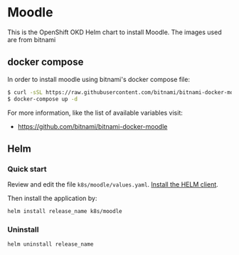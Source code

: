 # Moodle

This is the OpenShift OKD Helm chart to install Moodle. The images used are from bitnami

## docker compose

In order to install moodle using bitnami's docker compose file:

```bash
$ curl -sSL https://raw.githubusercontent.com/bitnami/bitnami-docker-moodle/master/docker-compose.yml -O
$ docker-compose up -d
```

For more information, like the list of available variables visit:

* https://github.com/bitnami/bitnami-docker-moodle

## Helm

### Quick start

Review and edit the file `k8s/moodle/values.yaml`. [Install the HELM client](https://helm.sh/docs/intro/install/).

Then install the application by:

```bash
helm install release_name k8s/moodle
```

### Uninstall

```bash
helm uninstall release_name
```

